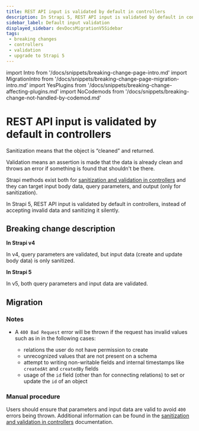 ```yaml
---
title: REST API input is validated by default in controllers
description: In Strapi 5, REST API input is validated by default in controllers, instead of accepting invalid data and sanitizing it silently.
sidebar_label: Default input validation
displayed_sidebar: devDocsMigrationV5Sidebar
tags:
 - breaking changes
 - controllers
 - validation
 - upgrade to Strapi 5
---
```


import Intro from '/docs/snippets/breaking-change-page-intro.md'
import MigrationIntro from '/docs/snippets/breaking-change-page-migration-intro.md'
import YesPlugins from '/docs/snippets/breaking-change-affecting-plugins.md'
import NoCodemods from '/docs/snippets/breaking-change-not-handled-by-codemod.md'

# REST API input is validated by default in controllers

Sanitization means that the object is “cleaned” and returned.

Validation means an assertion is made that the data is already clean and throws an error if something is found that shouldn't be there.

Strapi methods exist both for [sanitization and validation in controllers](/dev-docs/backend-customization/controllers#sanitization-and-validation-in-controllers) and they can target input body data, query parameters, and output (only for sanitization).

In Strapi 5, REST API input is validated by default in controllers, instead of accepting invalid data and sanitizing it silently.

<Intro />

<YesPlugins />
<NoCodemods />

## Breaking change description

<SideBySideContainer>

<SideBySideColumn>

**In Strapi v4**

In v4, query parameters are validated, but input data (create and update body data) is only sanitized.

</SideBySideColumn>

<SideBySideColumn>

**In Strapi 5**

In v5, both query parameters and input data are validated.

</SideBySideColumn>

</SideBySideContainer>

## Migration

<MigrationIntro />

### Notes

* A `400 Bad Request` error will be thrown if the request has invalid values such as in in the following cases:

  - relations the user do not have permission to create
  - unrecognized values that are not present on a schema
  - attempt to writing non-writable fields and internal timestamps like `createdAt` and `createdBy` fields
  - usage of the `id` field (other than for connecting relations) to set or update the `id` of an object

### Manual procedure

Users should ensure that parameters and input data are valid to avoid `400` errors being thrown. Additional information can be found in the [sanitization and validation in controllers](/dev-docs/backend-customization/controllers#sanitization-and-validation-in-controllers) documentation.
